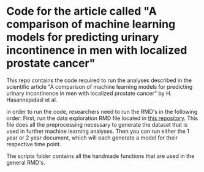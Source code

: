 # Code for the article called "A comparison of machine learning models for predicting urinary incontinence in men with localized prostate cancer"
This repo contains the code required to run the analyses described in the scientific article "A comparison of machine learning models for predicting urinary incontinence in men with localized prostate cancer" by H. Hasannejadasl et al.


in order to run the code, researchers need to run the RMD's in the following order: First, run the data exploration RMD file located in [this repository](https://github.com/riannefijten/codeErectileDysfunctionArticle). This file does all the preprocessing necessary to generate the dataset that is used in further machine learning analyses. Then you can run either the 1 year or 2 year document, which will each generate a model for their respective time point.

The scripts folder contains all the handmade functions that are used in the general RMD's.
